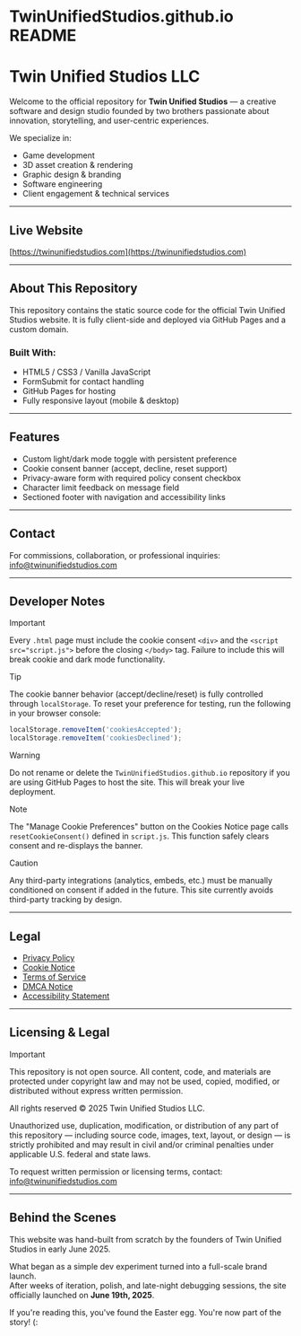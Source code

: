 # TwinUnifiedStudios.github.io README



# Twin Unified Studios LLC

Welcome to the official repository for **Twin Unified Studios** — a creative software and design studio founded by two brothers passionate about innovation, storytelling, and user-centric experiences.

We specialize in:

- Game development  
- 3D asset creation & rendering  
- Graphic design & branding  
- Software engineering  
- Client engagement & technical services

---

## Live Website

[https://twinunifiedstudios.com](https://twinunifiedstudios.com)

---

## About This Repository

This repository contains the static source code for the official Twin Unified Studios website. It is fully client-side and deployed via GitHub Pages and a custom domain.

### Built With:

- HTML5 / CSS3 / Vanilla JavaScript  
- FormSubmit for contact handling  
- GitHub Pages for hosting  
- Fully responsive layout (mobile & desktop)

---

## Features

- Custom light/dark mode toggle with persistent preference  
- Cookie consent banner (accept, decline, reset support)  
- Privacy-aware form with required policy consent checkbox  
- Character limit feedback on message field  
- Sectioned footer with navigation and accessibility links

---

## Contact

For commissions, collaboration, or professional inquiries:  
info@twinunifiedstudios.com

---

## Developer Notes

> [!IMPORTANT]  
> Every `.html` page must include the cookie consent `<div>` and the `<script src="script.js">` before the closing `</body>` tag. Failure to include this will break cookie and dark mode functionality.

> [!TIP]  
> The cookie banner behavior (accept/decline/reset) is fully controlled through `localStorage`. To reset your preference for testing, run the following in your browser console:
> 
> ```js
> localStorage.removeItem('cookiesAccepted');
> localStorage.removeItem('cookiesDeclined');
> ```

> [!WARNING]  
> Do not rename or delete the `TwinUnifiedStudios.github.io` repository if you are using GitHub Pages to host the site. This will break your live deployment.

> [!NOTE]  
> The "Manage Cookie Preferences" button on the Cookies Notice page calls `resetCookieConsent()` defined in `script.js`. This function safely clears consent and re-displays the banner.

> [!CAUTION]  
> Any third-party integrations (analytics, embeds, etc.) must be manually conditioned on consent if added in the future. This site currently avoids third-party tracking by design.

---

## Legal

- [Privacy Policy](https://twinunifiedstudios.com/privacy.html)  
- [Cookie Notice](https://twinunifiedstudios.com/cookiesnotice.html)  
- [Terms of Service](https://twinunifiedstudios.com/terms.html)  
- [DMCA Notice](https://twinunifiedstudios.com/dmca.html)  
- [Accessibility Statement](https://twinunifiedstudios.com/accessibility.html)

---

## Licensing & Legal

> [!IMPORTANT]  
> This repository is not open source. All content, code, and materials are protected under copyright law and may not be used, copied, modified, or distributed without express written permission.

All rights reserved © 2025 Twin Unified Studios LLC.

Unauthorized use, duplication, modification, or distribution of any part of this repository — including source code, images, text, layout, or design — is strictly prohibited and may result in civil and/or criminal penalties under applicable U.S. federal and state laws.

To request written permission or licensing terms, contact:  
info@twinunifiedstudios.com

---

## Behind the Scenes

This website was hand-built from scratch by the founders of Twin Unified Studios in early June 2025.

What began as a simple dev experiment turned into a full-scale brand launch.  
After weeks of iteration, polish, and late-night debugging sessions, the site officially launched on **June 19th, 2025**.

If you're reading this, you've found the Easter egg. You're now part of the story! (:
